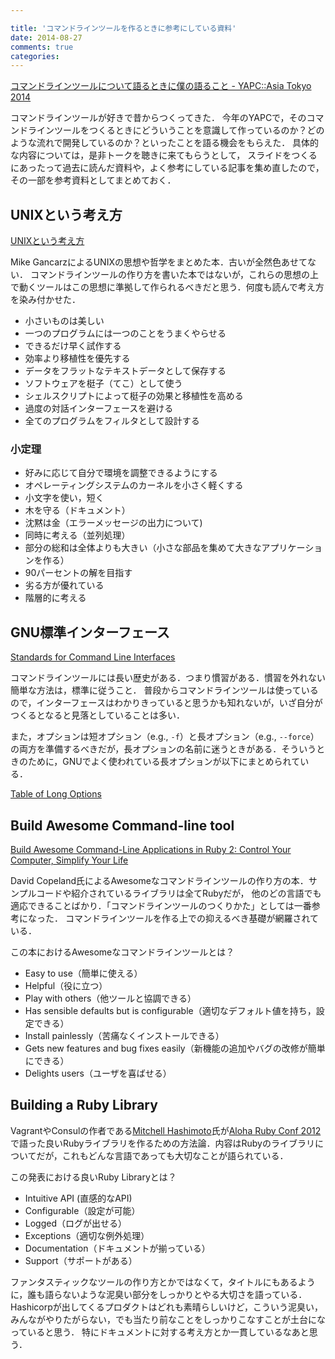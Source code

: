 ```yaml
---

title: 'コマンドラインツールを作るときに参考にしている資料'
date: 2014-08-27
comments: true
categories:
---
```


[コマンドラインツールについて語るときに僕の語ること - YAPC::Asia Tokyo 2014](http://yapcasia.org/2014/talk/show/b49cc53a-027b-11e4-9357-07b16aeab6a4)

コマンドラインツールが好きで昔からつくってきた．
今年のYAPCで，そのコマンドラインツールをつくるときにどういうことを意識して作っているのか？どのような流れで開発しているのか？といったことを語る機会をもらえた．
具体的な内容については，是非トークを聴きに来てもらうとして，
スライドをつくるにあったって過去に読んだ資料や，よく参考にしている記事を集め直したので，その一部を参考資料としてまとめておく．

## UNIXという考え方

[UNIXという考え方](http://www.amazon.co.jp/UNIX%E3%81%A8%E3%81%84%E3%81%86%E8%80%83%E3%81%88%E6%96%B9%E2%80%95%E3%81%9D%E3%81%AE%E8%A8%AD%E8%A8%88%E6%80%9D%E6%83%B3%E3%81%A8%E5%93%B2%E5%AD%A6-Mike-Gancarz/dp/4274064069)

Mike GancarzによるUNIXの思想や哲学をまとめた本．古いが全然色あせてない．
コマンドラインツールの作り方を書いた本ではないが，これらの思想の上で動くツールはこの思想に準拠して作られるべきだと思う．何度も読んで考え方を染み付かせた．

- 小さいものは美しい
- 一つのプログラムには一つのことをうまくやらせる
- できるだけ早く試作する
- 効率より移植性を優先する
- データをフラットなテキストデータとして保存する
- ソフトウェアを梃子（てこ）として使う
- シェルスクリプトによって梃子の効果と移植性を高める
- 過度の対話インターフェースを避ける
- 全てのプログラムをフィルタとして設計する

### 小定理

- 好みに応じて自分で環境を調整できるようにする
- オペレーティングシステムのカーネルを小さく軽くする
- 小文字を使い，短く
- 木を守る（ドキュメント）
- 沈黙は金（エラーメッセージの出力について)
- 同時に考える（並列処理）
- 部分の総和は全体よりも大きい（小さな部品を集めて大きなアプリケーションを作る）
- 90パーセントの解を目指す
- 劣る方が優れている
- 階層的に考える

## GNU標準インターフェース

[Standards for Command Line Interfaces](https://www.gnu.org/prep/standards/html_node/Command_002dLine-Interfaces.html)

コマンドラインツールには長い歴史がある．つまり慣習がある．慣習を外れない簡単な方法は，標準に従うこと．
普段からコマンドラインツールは使っているので，インターフェースはわかりきっていると思うかも知れないが，いざ自分がつくるとなると見落としていることは多い．

また，オプションは短オプション（e.g., `-f`）と長オプション（e.g., `--force`）の両方を準備するべきだが，長オプションの名前に迷うときがある．そういうときのために，GNUでよく使われている長オプションが以下にまとめられている．

[Table of Long Options](https://www.gnu.org/prep/standards/html_node/Option-Table.html#Option-Table)

## Build Awesome Command-line tool

[Build Awesome Command-Line Applications in Ruby 2: Control Your Computer, Simplify Your Life](https://pragprog.com/book/dccar2/build-awesome-command-line-applications-in-ruby-2)

David Copeland氏によるAwesomeなコマンドラインツールの作り方の本．サンプルコードや紹介されているライブラリは全てRubyだが，
他のどの言語でも適応できることばかり．「コマンドラインツールのつくりかた」としては一番参考になった．
コマンドラインツールを作る上での抑えるべき基礎が網羅されている．

この本におけるAwesomeなコマンドラインツールとは？

- Easy to use（簡単に使える）
- Helpful（役に立つ）
- Play with others（他ツールと協調できる）
- Has sensible defaults but is configurable（適切なデフォルト値を持ち，設定できる）
- Install painlessly（苦痛なくインストールできる）
- Gets new features and bug fixes easily（新機能の追加やバグの改修が簡単にできる）
- Delights users（ユーザを喜ばせる）


## Building a Ruby Library

<script async class="speakerdeck-embed" data-id="4fca431e928d7202ab009b70" data-ratio="1.33333333333333" src="http://speakerdeck.com/assets/embed.js"></script>

VagrantやConsulの作者である[Mitchell Hashimoto](https://github.com/mitchellh)氏が[Aloha Ruby Conf 2012](http://www.confreaks.com/events/aloharuby2012)で語った良いRubyライブラリを作るための方法論．内容はRubyのライブラリについてだが，これもどんな言語であっても大切なことが語られている．

この発表における良いRuby Libraryとは？

- Intuitive API (直感的なAPI)
- Configurable（設定が可能）
- Logged（ログが出せる）
- Exceptions（適切な例外処理）
- Documentation（ドキュメントが揃っている）
- Support（サポートがある）

ファンタスティックなツールの作り方とかではなくて，タイトルにもあるように，誰も語らないような泥臭い部分をしっかりとやる大切さを語っている．
Hashicorpが出してくるプロダクトはどれも素晴らしいけど，こういう泥臭い，みんながやりたがらない，でも当たり前なことをしっかりこなすことが土台になっていると思う．
特にドキュメントに対する考え方とか一貫しているなあと思う．

